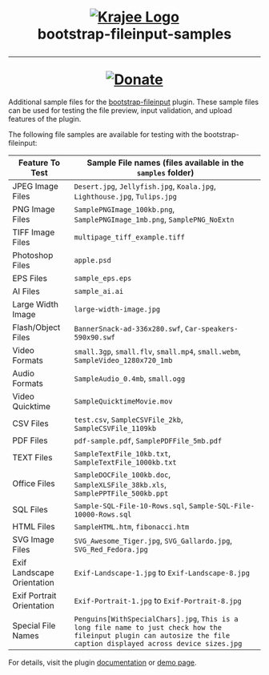 <h1 align="center">
    <a href="http://plugins.krajee.com" title="Krajee Plugins" target="_blank">
        <img src="http://kartik-v.github.io/bootstrap-fileinput-samples/samples/krajee-logo-b.png" alt="Krajee Logo"/>
    </a>
    <br>
    bootstrap-fileinput-samples
    <hr>
    <a href="https://www.paypal.com/cgi-bin/webscr?cmd=_s-xclick&hosted_button_id=DTP3NZQ6G2AYU"
       title="Donate via Paypal" target="_blank">
        <img src="http://kartik-v.github.io/bootstrap-fileinput-samples/samples/donate.png" alt="Donate"/>
    </a>
</h1>

Additional sample files for the [bootstrap-fileinput](https://github.com/kartik-v/bootstrap-fileinput) plugin. These sample files can be used for testing the file preview, input validation, and upload features of the plugin. 

The following file samples are available for testing with the bootstrap-fileinput:

| Feature To Test            | Sample File names (files available in the `samples` folder)                     |
|----------------------------|---------------------------------------------------------------------------------|
| JPEG Image Files           | `Desert.jpg`, `Jellyfish.jpg`, `Koala.jpg`, `Lighthouse.jpg`, `Tulips.jpg`      |
| PNG Image Files            | `SamplePNGImage_100kb.png`, `SamplePNGImage_1mb.png`, `SamplePNG_NoExtn`        |
| TIFF Image Files           | `multipage_tiff_example.tiff`                                                   |
| Photoshop Files            | `apple.psd`                                                                     |
| EPS Files                  | `sample_eps.eps`                                                                |
| AI Files                   | `sample_ai.ai`                                                                  |
| Large Width Image          | `large-width-image.jpg`                                                         |
| Flash/Object Files         | `BannerSnack-ad-336x280.swf`, `Car-speakers-590x90.swf`                         |
| Video Formats              | `small.3gp`, `small.flv`, `small.mp4`, `small.webm`, `SampleVideo_1280x720_1mb` |
| Audio Formats              | `SampleAudio_0.4mb`, `small.ogg`                                                |
| Video Quicktime            | `SampleQuicktimeMovie.mov`                                                      |
| CSV Files                  | `test.csv`, `SampleCSVFile_2kb`, `SampleCSVFile_1109kb`                         |
| PDF Files                  | `pdf-sample.pdf`, `SamplePDFFile_5mb.pdf`                                       |
| TEXT Files                 | `SampleTextFile_10kb.txt`, `SampleTextFile_1000kb.txt`                          |
| Office Files               | `SampleDOCFile_100kb.doc`, `SampleXLSFile_38kb.xls`, `SamplePPTFile_500kb.ppt`  |
| SQL Files                  | `Sample-SQL-File-10-Rows.sql`, `Sample-SQL-File-10000-Rows.sql`                 |
| HTML Files                 | `SampleHTML.htm`, `fibonacci.htm`                                               |
| SVG Image Files            | `SVG_Awesome_Tiger.jpg`, `SVG_Gallardo.jpg`, `SVG_Red_Fedora.jpg`               |
| Exif Landscape Orientation | `Exif-Landscape-1.jpg` to `Exif-Landscape-8.jpg`                                |
| Exif Portrait Orientation  | `Exif-Portrait-1.jpg` to `Exif-Portrait-8.jpg`                                  |
| Special File Names         | `Penguins[WithSpecialChars].jpg`, `This is a long file name to just check how the fileinput plugin can autosize the file caption displayed across device sizes.jpg` |

For details, visit the plugin [documentation](http://plugins.krajee.com/file-input) or [demo page](http://plugins.krajee.com/file-input/demo).
